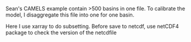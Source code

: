 Sean's CAMELS example contain >500 basins in one file. To calibrate the model, I disaggregate this file into one for one basin.

Here I use xarray to do subsetting. Before save to netcdf, use netCDF4 package to check the version of the netcdfile

